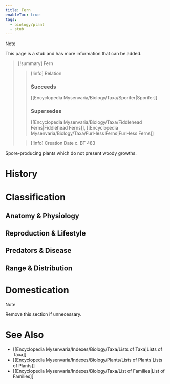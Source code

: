 ```yaml
---
title: Fern
enableToc: true
tags:
  - biology/plant
  - stub
---
```


> [!note]
> This page is a stub and has more information that can be added.

> [!summary] Fern
> > [!info] Relation
> > ### Succeeds
> > [[Encyclopedia Mysenvaria/Biology/Taxa/Sporifer|Sporifer]]
> > ### Supersedes
> > [[Encyclopedia Mysenvaria/Biology/Taxa/Fiddlehead Ferns|Fiddlehead Ferns]], [[Encyclopedia Mysenvaria/Biology/Taxa/Furl-less Ferns|Furl-less Ferns]]
>
> > [!info] Creation Date
> > c. BT 483

Spore-producing plants which do not present woody growths.
# History

# Classification
## Anatomy & Physiology

## Reproduction & Lifestyle

## Predators & Disease

## Range & Distribution

# Domestication

> [!note]
> Remove this section if unnecessary.
# See Also
- [[Encyclopedia Mysenvaria/Indexes/Biology/Taxa/Lists of Taxa|Lists of Taxa]]
- [[Encyclopedia Mysenvaria/Indexes/Biology/Plants/Lists of Plants|Lists of Plants]]
- [[Encyclopedia Mysenvaria/Indexes/Biology/Taxa/List of Families|List of Families]]